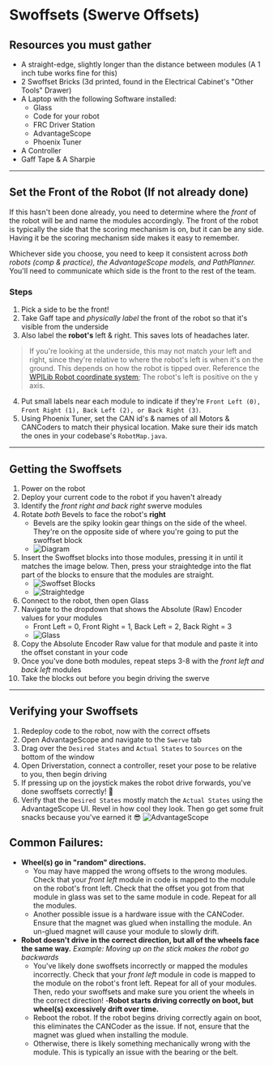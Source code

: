 # Swoffsets (Swerve Offsets)

## Resources you must gather
- A straight-edge, slightly longer than the distance between modules (A 1 inch tube works fine for this)
- 2 Swoffset Bricks (3d printed, found in the Electrical Cabinet's "Other Tools" Drawer)
- A Laptop with the following Software installed:
    - Glass
    - Code for your robot
    - FRC Driver Station
    - AdvantageScope
    - Phoenix Tuner
- A Controller
- Gaff Tape & A Sharpie

---
## Set the Front of the Robot (If not already done)
If this hasn't been done already, you need to determine where the *front* of the robot will be and name the modules accordingly.
The front of the robot is typically the side that the scoring mechanism is on, but it can be any side. Having it be the scoring mechanism side makes it easy to remember. 

Whichever side you choose, you need to keep it consistent across *both robots (comp & practice), the AdvantageScope models, and PathPlanner.* You'll need to communicate which side is the front to the rest of the team.

### Steps
1. Pick a side to be the front!
2. Take Gaff tape and *physically label* the front of the robot so that it's visible from the underside
3. Also label the **robot's** left & right. This saves lots of headaches later. 
> If you're looking at the underside, this may not match *your* left and right, since they're relative to where the robot's left is when it's on the ground. This depends on how the robot is tipped over. Reference the [WPILib Robot coordinate system](https://docs.limelightvision.io/docs/docs-limelight/getting-started/FRC/networking#set-ip-address); The robot's left is positive on the y axis. 
4. Put small labels near each module to indicate if they're `Front Left (0), Front Right (1), Back Left (2), or Back Right (3)`. 
5. Using Phoenix Tuner, set the CAN id's & names of all Motors & CANCoders to match their physical location. Make sure their ids match the ones in your codebase's `RobotMap.java`.

---
## Getting the Swoffsets
1. Power on the robot
2. Deploy your current code to the robot if you haven't already
3. Identify the *front right and back right* swerve modules
4. Rotate *both* Bevels to face the robot's **right**
    - Bevels are the spiky lookin gear things on the side of the wheel. They're on the opposite side of where you're going to put the swoffset block
    - ![Diagram](../.images/Software/Swoffsets/swoffset_diagram.png)
5. Insert the Swoffset blocks into those modules, pressing it in until it matches the image below. Then, press your straightedge into the flat part of the blocks to ensure that the modules are straight.
    - ![Swoffset Blocks](../.images/Software/Swoffsets/IMG_8986.jpg)
    - ![Straightedge](../.images/Software/Swoffsets/IMG_8987.jpg)
6. Connect to the robot, then open Glass
7. Navigate to the dropdown that shows the Absolute (Raw) Encoder values for your modules
    - Front Left = 0, Front Right = 1, Back Left = 2, Back Right = 3
    - ![Glass](../.images/Software/Swoffsets/glass_eu4L6ovWEM.png)
8. Copy the Absolute Encoder Raw value for that module and paste it into the offset constant in your code
9. Once you've done both modules, repeat steps 3-8 with the *front left and back left* modules
10. Take the blocks out before you begin driving the swerve

---
## Verifying your Swoffsets
1. Redeploy code to the robot, now with the correct offsets
2. Open AdvantageScope and navigate to the `Swerve` tab
3. Drag over the `Desired States` and `Actual States` to `Sources` on the bottom of the window 
4. Open Driverstation, connect a controller, reset your pose to be relative to you, then begin driving
5. If pressing up on the joystick makes the robot drive forwards, you've done swoffsets correctly! 🎉
6. Verify that the `Desired States` mostly match the `Actual States` using the AdvantageScope UI. Revel in how cool they look. Then go get some fruit snacks because you've earned it 😎
![AdvantageScope](../.images/Software/Swoffsets/AdvantageScope_(WPILib)_HAoyjhRLd6.png)

## Common Failures:
- **Wheel(s) go in "random" directions.**
    - You may have mapped the wrong offsets to the wrong modules. Check that your *front left* module in code is mapped to the module on the robot's front left. Check that the offset you got from that module in glass was set to the same module in code. Repeat for all the modules.
    - Another possible issue is a hardware issue with the CANCoder. Ensure that the magnet was glued when installing the module. An un-glued magnet will cause your module to slowly drift.
- **Robot doesn't drive in the correct direction, but all of the wheels face the same way.**
*Example: Moving up on the stick makes the robot go backwards*
    - You've likely done swoffsets incorrectly or mapped the modules incorrectly. Check that your *front left* module in code is mapped to the module on the robot's front left. Repeat for all of your modules. Then, redo your swoffsets and make sure you orient the wheels in the correct direction!
-**Robot starts driving correctly on boot, but wheel(s) excessively drift over time.**
    - Reboot the robot. If the robot begins driving correctly again on boot, this eliminates the CANCoder as the issue. If not, ensure that the magnet was glued when installing the module.
    - Otherwise, there is likely something mechanically wrong with the module. This is typically an issue with the bearing or the belt. 